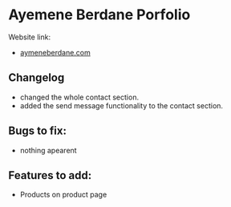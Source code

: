 # Ayemene Berdane Porfolio


Website link:
- [aymeneberdane.com](https://new.aymeneberdane.com/)

## Changelog
- changed the whole contact section.
- added the send message functionality to the contact section.



## Bugs to fix:
- nothing apearent


## Features to add:
- Products on product page
